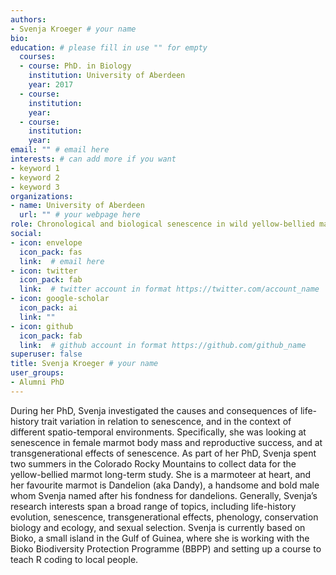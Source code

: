 ```yaml
---
authors:
- Svenja Kroeger # your name
bio: 
education: # please fill in use "" for empty
  courses:
  - course: PhD. in Biology
    institution: University of Aberdeen
    year: 2017
  - course: 
    institution: 
    year: 
  - course: 
    institution: 
    year: 
email: "" # email here
interests: # can add more if you want
- keyword 1
- keyword 2
- keyword 3
organizations:
- name: University of Aberdeen 
  url: "" # your webpage here
role: Chronological and biological senescence in wild yellow-bellied marmots (Marmota flaviventer) # project title
social:
- icon: envelope
  icon_pack: fas
  link:  # email here
- icon: twitter
  icon_pack: fab
  link:  # twitter account in format https://twitter.com/account_name
- icon: google-scholar
  icon_pack: ai
  link: ""
- icon: github
  icon_pack: fab
  link:  # github account in format https://github.com/github_name
superuser: false
title: Svenja Kroeger # your name
user_groups:
- Alumni PhD
---
```


During her PhD, Svenja investigated the causes and consequences of life-history trait variation in relation to senescence, and in the context of different spatio-temporal environments. Specifically, she was looking at senescence in female marmot body mass and reproductive success, and at transgenerational effects of senescence. As part of her PhD, Svenja spent two summers in the Colorado Rocky Mountains to collect data for the yellow-bellied marmot long-term study. She is a marmoteer at heart, and her favourite marmot is Dandelion (aka Dandy), a handsome and bold male whom Svenja named after his fondness for dandelions. Generally, Svenja’s research interests span a broad range of topics, including life-history evolution, senescence, transgenerational effects, phenology, conservation biology and ecology, and sexual selection. Svenja is currently based on Bioko, a small island in the Gulf of Guinea, where she is working with the Bioko Biodiversity Protection Programme (BBPP) and setting up a course to teach R coding to local people.

